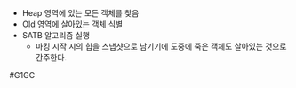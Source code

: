 - Heap 영역에 있는 모든 객체를 찾음
- Old 영역에 살아있는 객체 식별
- SATB 알고리즘 실행
	- 마킹 시작 시의 힙을 스냅샷으로 남기기에 도중에 죽은 객체도 살아있는 것으로 간주한다.


#G1GC 